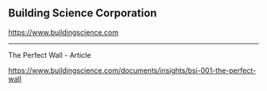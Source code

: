 #

## Building Science Corporation

https://www.buildingscience.com

---

The Perfect Wall - Article

https://www.buildingscience.com/documents/insights/bsi-001-the-perfect-wall
